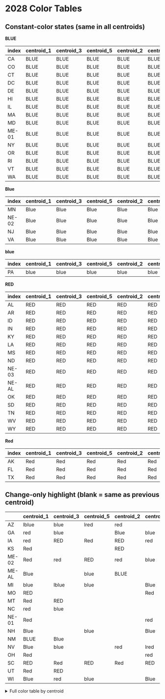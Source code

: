 # 2028 Color Tables

## Constant-color states (same in all centroids)

**BLUE**

| index   | centroid_1   | centroid_3   | centroid_5   | centroid_2   | centroid_4   | __color__   |
|:--------|:-------------|:-------------|:-------------|:-------------|:-------------|:------------|
| CA      | BLUE         | BLUE         | BLUE         | BLUE         | BLUE         | BLUE        |
| CO      | BLUE         | BLUE         | BLUE         | BLUE         | BLUE         | BLUE        |
| CT      | BLUE         | BLUE         | BLUE         | BLUE         | BLUE         | BLUE        |
| DC      | BLUE         | BLUE         | BLUE         | BLUE         | BLUE         | BLUE        |
| DE      | BLUE         | BLUE         | BLUE         | BLUE         | BLUE         | BLUE        |
| HI      | BLUE         | BLUE         | BLUE         | BLUE         | BLUE         | BLUE        |
| IL      | BLUE         | BLUE         | BLUE         | BLUE         | BLUE         | BLUE        |
| MA      | BLUE         | BLUE         | BLUE         | BLUE         | BLUE         | BLUE        |
| MD      | BLUE         | BLUE         | BLUE         | BLUE         | BLUE         | BLUE        |
| ME-01   | BLUE         | BLUE         | BLUE         | BLUE         | BLUE         | BLUE        |
| NY      | BLUE         | BLUE         | BLUE         | BLUE         | BLUE         | BLUE        |
| OR      | BLUE         | BLUE         | BLUE         | BLUE         | BLUE         | BLUE        |
| RI      | BLUE         | BLUE         | BLUE         | BLUE         | BLUE         | BLUE        |
| VT      | BLUE         | BLUE         | BLUE         | BLUE         | BLUE         | BLUE        |
| WA      | BLUE         | BLUE         | BLUE         | BLUE         | BLUE         | BLUE        |

**Blue**

| index   | centroid_1   | centroid_3   | centroid_5   | centroid_2   | centroid_4   | __color__   |
|:--------|:-------------|:-------------|:-------------|:-------------|:-------------|:------------|
| MN      | Blue         | Blue         | Blue         | Blue         | Blue         | Blue        |
| NE-02   | Blue         | Blue         | Blue         | Blue         | Blue         | Blue        |
| NJ      | Blue         | Blue         | Blue         | Blue         | Blue         | Blue        |
| VA      | Blue         | Blue         | Blue         | Blue         | Blue         | Blue        |

**blue**

| index   | centroid_1   | centroid_3   | centroid_5   | centroid_2   | centroid_4   | __color__   |
|:--------|:-------------|:-------------|:-------------|:-------------|:-------------|:------------|
| PA      | blue         | blue         | blue         | blue         | blue         | blue        |

**RED**

| index   | centroid_1   | centroid_3   | centroid_5   | centroid_2   | centroid_4   | __color__   |
|:--------|:-------------|:-------------|:-------------|:-------------|:-------------|:------------|
| AL      | RED          | RED          | RED          | RED          | RED          | RED         |
| AR      | RED          | RED          | RED          | RED          | RED          | RED         |
| ID      | RED          | RED          | RED          | RED          | RED          | RED         |
| IN      | RED          | RED          | RED          | RED          | RED          | RED         |
| KY      | RED          | RED          | RED          | RED          | RED          | RED         |
| LA      | RED          | RED          | RED          | RED          | RED          | RED         |
| MS      | RED          | RED          | RED          | RED          | RED          | RED         |
| ND      | RED          | RED          | RED          | RED          | RED          | RED         |
| NE-03   | RED          | RED          | RED          | RED          | RED          | RED         |
| NE-AL   | RED          | RED          | RED          | RED          | RED          | RED         |
| OK      | RED          | RED          | RED          | RED          | RED          | RED         |
| SD      | RED          | RED          | RED          | RED          | RED          | RED         |
| TN      | RED          | RED          | RED          | RED          | RED          | RED         |
| WV      | RED          | RED          | RED          | RED          | RED          | RED         |
| WY      | RED          | RED          | RED          | RED          | RED          | RED         |

**Red**

| index   | centroid_1   | centroid_3   | centroid_5   | centroid_2   | centroid_4   | __color__   |
|:--------|:-------------|:-------------|:-------------|:-------------|:-------------|:------------|
| AK      | Red          | Red          | Red          | Red          | Red          | Red         |
| FL      | Red          | Red          | Red          | Red          | Red          | Red         |
| TX      | Red          | Red          | Red          | Red          | Red          | Red         |

## Change-only highlight (blank = same as previous centroid)

|       | centroid_1   | centroid_3   | centroid_5   | centroid_2   | centroid_4   |
|:------|:-------------|:-------------|:-------------|:-------------|:-------------|
| AZ    | lblue        | blue         | lred         | red          |              |
| GA    | red          | blue         |              | Blue         | blue         |
| IA    | red          | RED          | Red          | RED          | red          |
| KS    | Red          |              |              | RED          |              |
| ME-02 | Red          | red          | RED          | red          | blue         |
| ME-AL | Blue         |              | blue         | BLUE         |              |
| MI    | blue         | lblue        | blue         |              | Blue         |
| MO    | RED          |              |              |              | Red          |
| MT    | Red          | RED          |              |              |              |
| NC    | red          | blue         |              |              |              |
| NE-01 | Red          |              |              |              | red          |
| NH    | Blue         |              | blue         |              | Blue         |
| NM    | BLUE         | Blue         |              |              |              |
| NV    | Blue         | blue         |              | red          | lred         |
| OH    | Red          |              |              |              | red          |
| SC    | RED          | Red          | RED          | Red          | RED          |
| UT    | Red          | RED          |              |              |              |
| WI    | Blue         | red          | blue         |              | Blue         |

<details><summary>Full color table by centroid</summary>


|       | centroid_1   | centroid_3   | centroid_5   | centroid_2   | centroid_4   |
|:------|:-------------|:-------------|:-------------|:-------------|:-------------|
| AK    | Red          | Red          | Red          | Red          | Red          |
| AL    | RED          | RED          | RED          | RED          | RED          |
| AR    | RED          | RED          | RED          | RED          | RED          |
| AZ    | lblue        | blue         | lred         | red          | red          |
| CA    | BLUE         | BLUE         | BLUE         | BLUE         | BLUE         |
| CO    | BLUE         | BLUE         | BLUE         | BLUE         | BLUE         |
| CT    | BLUE         | BLUE         | BLUE         | BLUE         | BLUE         |
| DC    | BLUE         | BLUE         | BLUE         | BLUE         | BLUE         |
| DE    | BLUE         | BLUE         | BLUE         | BLUE         | BLUE         |
| FL    | Red          | Red          | Red          | Red          | Red          |
| GA    | red          | blue         | blue         | Blue         | blue         |
| HI    | BLUE         | BLUE         | BLUE         | BLUE         | BLUE         |
| IA    | red          | RED          | Red          | RED          | red          |
| ID    | RED          | RED          | RED          | RED          | RED          |
| IL    | BLUE         | BLUE         | BLUE         | BLUE         | BLUE         |
| IN    | RED          | RED          | RED          | RED          | RED          |
| KS    | Red          | Red          | Red          | RED          | RED          |
| KY    | RED          | RED          | RED          | RED          | RED          |
| LA    | RED          | RED          | RED          | RED          | RED          |
| MA    | BLUE         | BLUE         | BLUE         | BLUE         | BLUE         |
| MD    | BLUE         | BLUE         | BLUE         | BLUE         | BLUE         |
| ME-01 | BLUE         | BLUE         | BLUE         | BLUE         | BLUE         |
| ME-02 | Red          | red          | RED          | red          | blue         |
| ME-AL | Blue         | Blue         | blue         | BLUE         | BLUE         |
| MI    | blue         | lblue        | blue         | blue         | Blue         |
| MN    | Blue         | Blue         | Blue         | Blue         | Blue         |
| MO    | RED          | RED          | RED          | RED          | Red          |
| MS    | RED          | RED          | RED          | RED          | RED          |
| MT    | Red          | RED          | RED          | RED          | RED          |
| NC    | red          | blue         | blue         | blue         | blue         |
| ND    | RED          | RED          | RED          | RED          | RED          |
| NE-01 | Red          | Red          | Red          | Red          | red          |
| NE-02 | Blue         | Blue         | Blue         | Blue         | Blue         |
| NE-03 | RED          | RED          | RED          | RED          | RED          |
| NE-AL | RED          | RED          | RED          | RED          | RED          |
| NH    | Blue         | Blue         | blue         | blue         | Blue         |
| NJ    | Blue         | Blue         | Blue         | Blue         | Blue         |
| NM    | BLUE         | Blue         | Blue         | Blue         | Blue         |
| NV    | Blue         | blue         | blue         | red          | lred         |
| NY    | BLUE         | BLUE         | BLUE         | BLUE         | BLUE         |
| OH    | Red          | Red          | Red          | Red          | red          |
| OK    | RED          | RED          | RED          | RED          | RED          |
| OR    | BLUE         | BLUE         | BLUE         | BLUE         | BLUE         |
| PA    | blue         | blue         | blue         | blue         | blue         |
| RI    | BLUE         | BLUE         | BLUE         | BLUE         | BLUE         |
| SC    | RED          | Red          | RED          | Red          | RED          |
| SD    | RED          | RED          | RED          | RED          | RED          |
| TN    | RED          | RED          | RED          | RED          | RED          |
| TX    | Red          | Red          | Red          | Red          | Red          |
| UT    | Red          | RED          | RED          | RED          | RED          |
| VA    | Blue         | Blue         | Blue         | Blue         | Blue         |
| VT    | BLUE         | BLUE         | BLUE         | BLUE         | BLUE         |
| WA    | BLUE         | BLUE         | BLUE         | BLUE         | BLUE         |
| WI    | Blue         | red          | blue         | blue         | Blue         |
| WV    | RED          | RED          | RED          | RED          | RED          |
| WY    | RED          | RED          | RED          | RED          | RED          |

</details>
